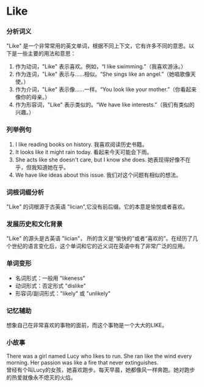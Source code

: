 # Like

### 分析词义

  

"Like" 是一个非常常用的英文单词，根据不同上下文，它有许多不同的意思。以下是一些主要的用法和意思：

  

1.  作为动词，"Like" 表示喜欢。例如，“I like swimming.”（我喜欢游泳。）
2.  作为连词，"Like" 表示与……相似。“She sings like an angel.”（她唱歌像天使。）
3.  作为介词，"Like" 表示像……一样。“You look like your mother.”（你看起来像你的母亲。）
4.  作为形容词，"Like" 表示类似的。“We have like interests.”（我们有类似的兴趣。）

  

### 列举例句

  

1.  I like reading books on history. 我喜欢阅读历史书籍。
2.  It looks like it might rain today. 看起来今天可能会下雨。
3.  She acts like she doesn't care, but I know she does. 她表现得好像不在乎，但我知道她在乎。
4.  We have like ideas about this issue. 我们对这个问题有相似的想法。

  

### 词根词缀分析

  

"Like" 的词根源于古英语 "lician",它没有前后缀。它的本意是愉悦或者喜欢。

  

### 发展历史和文化背景

  

"Like" 的源头是古英语 "lician"， 所的含义是“愉快的”或者“喜欢的”。在经历了几个世纪的语言变化后，这个单词和它的近义词在英语中有了非常广泛的应用。

  

### 单词变形

  

*   名词形式：一般用 "likeness"
*   动词形式：否定形式 "dislike"
*   形容词/副词形式："likely" 或 "unlikely"

  

### 记忆辅助

  

想象自己在非常喜欢的事物的面前，而这个事物是一个大大的LIKE。

  

### 小故事

  

There was a girl named Lucy who likes to run. She ran like the wind every morning. Her passion was like a fire that never extinguishes.  
曾经有个叫Lucy的女孩，她喜欢跑步。每天早晨，她都像风一样奔跑。她对跑步的热爱就像永不熄灭的火焰。
